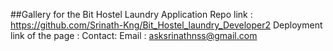 ##Gallery for the Bit Hostel Laundry Application
Repo link : https://github.com/Srinath-Kng/Bit_Hostel_laundry_Developer2
Deployment link of the page : 
Contact:
Email : asksrinathnss@gmail.com 